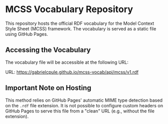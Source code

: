 # MCSS Vocabulary Repository

This repository hosts the official RDF vocabulary for the Model Context Style Sheet (MCSS) framework. The vocabulary is served as a static file using GitHub Pages.

## Accessing the Vocabulary


The vocabulary file will be accessible at the following URL:

URL: https://gabrielcpule.github.io/mcss-vocab/api/mcss/v1.rdf


## Important Note on Hosting

This method relies on GitHub Pages' automatic MIME type detection based on the `.rdf` file extension. It is not possible to configure custom headers on GitHub Pages to serve this file from a "clean" URL (e.g., without the file extension).
